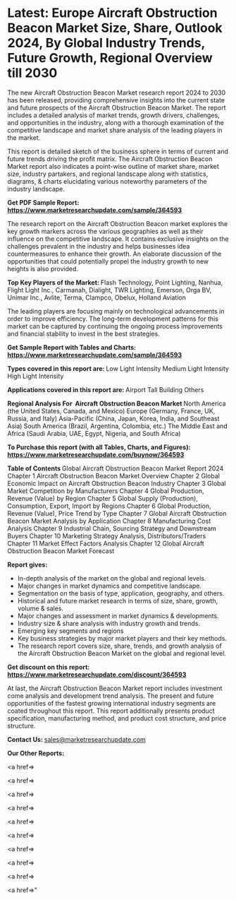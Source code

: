 # Latest: Europe Aircraft Obstruction Beacon Market Size, Share, Outlook 2024, By Global Industry Trends, Future Growth, Regional Overview till 2030

The new Aircraft Obstruction Beacon Market research report 2024 to 2030 has been released, providing comprehensive insights into the current state and future prospects of the Aircraft Obstruction Beacon Market. The report includes a detailed analysis of market trends, growth drivers, challenges, and opportunities in the industry, along with a thorough examination of the competitive landscape and market share analysis of the leading players in the market.

This report is detailed sketch of the business sphere in terms of current and future trends driving the profit matrix. The Aircraft Obstruction Beacon Market report also indicates a point-wise outline of market share, market size, industry partakers, and regional landscape along with statistics, diagrams, &amp; charts elucidating various noteworthy parameters of the industry landscape.

<strong><b>Get PDF Sample Report: <a href=https://www.marketresearchupdate.com/sample/364593>https://www.marketresearchupdate.com/sample/364593</a></b></strong>

The research report on the Aircraft Obstruction Beacon market explores the key growth markers across the various geographies as well as their influence on the competitive landscape. It contains exclusive insights on the challenges prevalent in the industry and helps businesses idea countermeasures to enhance their growth. An elaborate discussion of the opportunities that could potentially propel the industry growth to new heights is also provided.

<strong><b>Top Key Players of the Market:
</b></strong>Flash Technology, Point Lighting, Nanhua, Flight Light Inc., Carmanah, Dialight, TWR Lighting, Emerson, Orga BV, Unimar Inc., Avlite, Terma, Clampco, Obelux, Holland Aviation<strong><b>
</b></strong>

The leading players are focusing mainly on technological advancements in order to improve efficiency. The long-term development patterns for this market can be captured by continuing the ongoing process improvements and financial stability to invest in the best strategies.

<strong><b>Get Sample Report with Tables and Charts: <a href=https://www.marketresearchupdate.com/sample/364593>https://www.marketresearchupdate.com/sample/364593</a></b></strong>

<strong><b>Types covered in this report are:
</b></strong>Low Light Intensity
Medium Light Intensity
High Light Intensity<strong><b>
</b></strong>

<strong><b>Applications covered in this report are:
</b></strong>Airport
Tall Building
Others<strong><b>
</b></strong>

<strong><b>Regional Analysis For  Aircraft Obstruction Beacon Market</b></strong><strong><b>
</b></strong>North America (the United States, Canada, and Mexico)
Europe (Germany, France, UK, Russia, and Italy)
Asia-Pacific (China, Japan, Korea, India, and Southeast Asia)
South America (Brazil, Argentina, Colombia, etc.)
The Middle East and Africa (Saudi Arabia, UAE, Egypt, Nigeria, and South Africa)

<strong><b>To Purchase this report (with all Tables, Charts, and Figures): <a href=https://www.marketresearchupdate.com/buynow/364593>https://www.marketresearchupdate.com/buynow/364593</a></b></strong>

<strong><b>Table of Contents</b></strong><strong><b>
</b></strong>Global Aircraft Obstruction Beacon Market Report 2024
Chapter 1 Aircraft Obstruction Beacon Market Overview
Chapter 2 Global Economic Impact on Aircraft Obstruction Beacon Industry
Chapter 3 Global Market Competition by Manufacturers
Chapter 4 Global Production, Revenue (Value) by Region
Chapter 5 Global Supply (Production), Consumption, Export, Import by Regions
Chapter 6 Global Production, Revenue (Value), Price Trend by Type
Chapter 7 Global Aircraft Obstruction Beacon Market Analysis by Application
Chapter 8 Manufacturing Cost Analysis
Chapter 9 Industrial Chain, Sourcing Strategy and Downstream Buyers
Chapter 10 Marketing Strategy Analysis, Distributors/Traders
Chapter 11 Market Effect Factors Analysis
Chapter 12 Global Aircraft Obstruction Beacon Market Forecast

<strong><b>Report gives:</b></strong>

- In-depth analysis of the market on the global and regional levels.
- Major changes in market dynamics and competitive landscape.
- Segmentation on the basis of type, application, geography, and others.
- Historical and future market research in terms of size, share, growth, volume &amp; sales.
- Major changes and assessment in market dynamics &amp; developments.
- Industry size &amp; share analysis with industry growth and trends.
- Emerging key segments and regions
- Key business strategies by major market players and their key methods.
- The research report covers size, share, trends, and growth analysis of the Aircraft Obstruction Beacon Market on the global and regional level.

<strong><b>Get discount on this report: <a href=https://www.marketresearchupdate.com/discount/364593>https://www.marketresearchupdate.com/discount/364593</a></b></strong>

At last, the Aircraft Obstruction Beacon Market report includes investment come analysis and development trend analysis. The present and future opportunities of the fastest growing international industry segments are coated throughout this report. This report additionally presents product specification, manufacturing method, and product cost structure, and price structure.

<strong><b>Contact Us:
</b></strong>sales@marketresearchupdate.com

<strong>Our Other Reports:</strong>

<a href=></a>

<a href=></a>

<a href=></a>

<a href=></a>

<a href=></a>

<a href=></a>

<a href=></a>

<a href=></a>

<a href=></a>

<a href=></a>"
